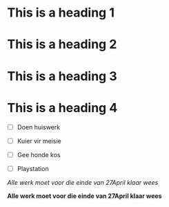 # This is a heading 1
# This is a heading 2
# This is a heading 3
# This is a heading 4


- [ ] Doen huiswerk
- [ ] Kuier vir meisie
- [ ] Gee honde kos
- [ ] Playstation


*Alle werk moet voor die einde van 27April klaar wees*

**Alle werk moet voor die einde van 27April klaar wees**


